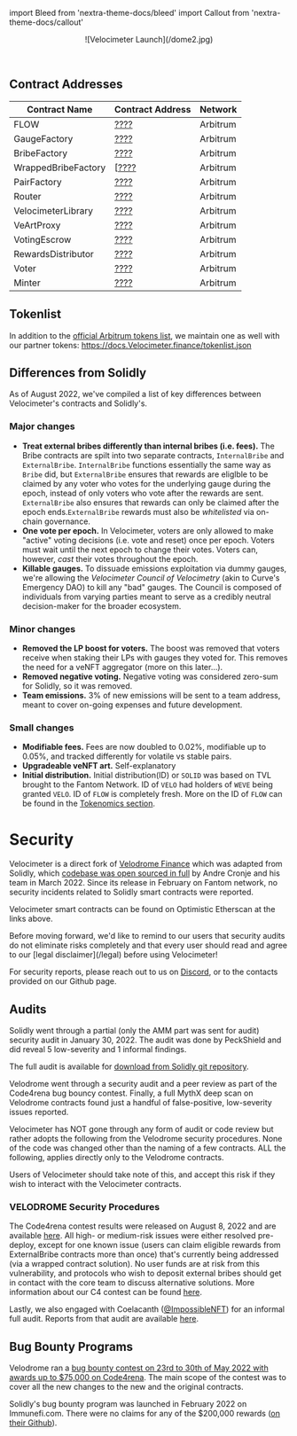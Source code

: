 import Bleed from 'nextra-theme-docs/bleed'
import Callout from 'nextra-theme-docs/callout'

<Bleed>
<div align="center">
  ![Velocimeter Launch](/dome2.jpg)
  </div>
</Bleed>

&nbsp;

## Contract Addresses

| Contract Name | Contract Address | Network |
| --- | --- | --- |
| FLOW               | [????](URL) | Arbitrum |
| GaugeFactory       | [????](URL) | Arbitrum |
| BribeFactory       | [????](URL) | Arbitrum |
| WrappedBribeFactory| [[????](URL) | Arbitrum |
| PairFactory        | [????](URL) | Arbitrum |
| Router             | [????](URL) | Arbitrum |
| VelocimeterLibrary   | [????](URL) | Arbitrum |
| VeArtProxy         | [????](URL) | Arbitrum |
| VotingEscrow       | [????](URL) | Arbitrum |
| RewardsDistributor | [????](URL) | Arbitrum |
| Voter              | [????](URL) | Arbitrum |
| Minter             | [????](URL) | Arbitrum |

## Tokenlist

In addition to the [official Arbitrum tokens
list](https://tokenlists.org/token-list?url=https://static.Arbitrum.io/Arbitrum.tokenlist.json),
we maintain one as well
with our partner tokens:
https://docs.Velocimeter.finance/tokenlist.json

## Differences from Solidly

As of August 2022, we've compiled a list of key differences between Velocimeter's contracts and Solidly's.

### Major changes

  - **Treat external bribes differently than internal bribes (i.e. fees).**
    The Bribe contracts are spilt into two separate contracts, `InternalBribe` and
    `ExternalBribe`. `InternalBribe` functions essentially the same way as `Bribe`
    did, but `ExternalBribe` ensures that rewards are eliglble to be claimed by
    any voter who votes for the underlying gauge during the epoch, instead of
    only voters who vote after the rewards are sent. `ExternalBribe` also ensures
    that rewards can only be claimed after the epoch ends.`ExternalBribe`
    rewards must also be _whitelisted_ via on-chain governance.
  - **One vote per epoch.** In Velocimeter, voters are only allowed to make "active"
    voting decisions (i.e. vote and reset) once per epoch. Voters must wait
    until the next epoch to change their votes. Voters can, however, _cast_
    their votes throughout the epoch.
  - **Killable gauges.** To dissuade emissions exploitation via dummy gauges, we're
    allowing the _Velocimeter Council of Velocimetry_ (akin to Curve's Emergency DAO) to kill
    any "bad" gauges. The Council is composed of individuals from varying
    parties meant to serve as a credibly neutral decision-maker for the broader
    ecosystem.

### Minor changes

  - **Removed the LP boost for voters.** The boost was removed that voters receive
    when staking their LPs with gauges they voted for. This removes the need
    for a veNFT aggregator (more on this later...).
  - **Removed negative voting.** Negative voting was considered zero-sum for
    Solidly, so it was removed.
  - **Team emissions.** 3% of new emissions will be sent to a team address, meant
    to cover on-going expenses and future development.

### Small changes

  - **Modifiable fees.** Fees are now doubled to 0.02%, modifiable up to 0.05%, and
    tracked differently for volatile vs stable pairs.
  - **Upgradeable veNFT art.** Self-explanatory
  - **Initial distribution.** Initial distribution(ID) or `SOLID` was based on TVL brought
  to the Fantom Network. ID of `VELO` had holders of `WEVE` being granted `VELO`. ID of `FLOW` is completely fresh.
  More on the ID of `FLOW` can be found in the [Tokenomics section](/tokenomics#initial-distribution).

# Security

Velocimeter is a direct fork of [Velodrome Finance](https://github.com/velodrome-finance) which was adapted from Solidly, which [codebase was open
sourced in full](https://github.com/solidlyexchange/) by Andre Cronje and his team in
March 2022. Since its release in February on Fantom network, no security
incidents related to Solidly smart contracts were reported.

Velocimeter smart contracts can be found on Optimistic Etherscan at the links above.

<Callout emoji="⚠️">
  Before moving forward, we'd like to remind to our users that
  security audits do not eliminate risks completely and that
  every user should read and agree to our
  [legal disclaimer](/legal) before using Velocimeter!

  For security reports, please reach out to us on
  [Discord](https://discord.gg/qpue2s6VfJ), or to the contacts provided on our Github page.
</Callout>

## Audits

Solidly went through a partial (only the AMM part was sent for audit) security
audit in January 30, 2022. The audit was done by PeckShield and did reveal 5
low-severity and 1 informal findings.

The full audit is available for [download from Solidly git
repository](https://github.com/solidlyexchange/solidly/blob/master/audits/e456a816-3802-4384-894c-825a4177245a.pdf).

Velodrome went through a security audit and a peer review as part of the Code4rena bug bouncy contest.
Finally, a full MythX deep scan on Velodrome contracts found just a
handful of false-positive, low-severity issues reported.

<Callout emoji="⚠️">
Velocimeter has NOT gone through any form of audit or code review but rather adopts the following from the Velodrome security procedures. None of the code was changed other than the naming of a few contracts. ALL the following, applies directly only to the Velodrome contracts. 

 Users of Velocimeter should take note of this, and accept this risk if they wish to interact with the Velocimeter contracts. 
</Callout>

### VELODROME Security Procedures

The Code4rena contest results were released on August 8, 2022 and are available [here](https://code4rena.com/reports/2022-05-Velocimeter/). All high- or medium-risk issues were either resolved pre-deploy, except for one known issue (users can claim eligible rewards from ExternalBribe contracts more than once) that's currently being addressed (via a wrapped contract solution). No user funds are at risk from this vulnerability, and protocols who wish to deposit external bribes should get in contact with the core team to discuss alternative solutions. More information about our C4 contest can be found [here](/c4report).

Lastly, we also engaged with Coelacanth ([@ImpossibleNFT](https://twitter.com/impossiblenft)) for an informal full audit. Reports from that audit are available [here](https://github.com/Velocimeter-finance/contracts/tree/master/audits/velo).

## Bug Bounty Programs

Velodrome ran a [bug bounty contest on 23rd to 30th of May 2022 with
awards up to $75,000 on Code4rena](https://code4rena.com/contests/2022-05-Velocimeter-finance-contest).
The main scope of the contest was to cover all the new changes to the new and
the original contracts.

Solidly's bug bounty program was launched in February 2022 on Immunefi.com.
There were no claims for any of the $200,000 rewards ([on their Github](https://github.com/solidlyexchange/solidly/blob/master/SECURITY.md)).

